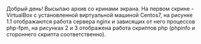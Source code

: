 Добрый день! Высылаю архив со кринами экрана. 
На первом скрине - VirtualBox c установленной виртуальной машиной Centos7, 
на рисунке 1.1 отображаются работа сервера nginx и зависящих от него процессов php-fpm, 
на рисунках 2 и 3 отображена работа скриптов php (phpinfo и стороннего скрипта соответственно).